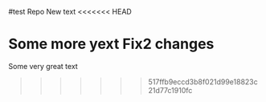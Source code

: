 #test Repo
New text
<<<<<<< HEAD

Some more yext
Fix2 changes
=======
Some very great text
>>>>>>> 517ffb9eccd3b8f021d99e18823c21d77c1910fc

